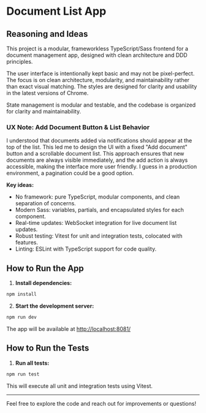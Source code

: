 # Document List App

## Reasoning and Ideas

This project is a modular, frameworkless TypeScript/Sass frontend for a document management app, designed with clean architecture and DDD principles.

The user interface is intentionally kept basic and may not be pixel-perfect. The focus is on clean architecture, modularity, and maintainability rather than exact visual matching. The styles are designed for clarity and usability in the latest versions of Chrome.

State management is modular and testable, and the codebase is organized for clarity and maintainability.

### UX Note: Add Document Button & List Behavior

I understood that documents added via notifications should appear at the top of the list. This led me to design the UI with a fixed "Add document" button and a scrollable document list. This approach ensures that new documents are always visible immediately, and the add action is always accessible, making the interface more user friendly. I guess in a production environment, a pagination could be a good option.

**Key ideas:**

- No framework: pure TypeScript, modular components, and clean separation of concerns.
- Modern Sass: variables, partials, and encapsulated styles for each component.
- Real-time updates: WebSocket integration for live document list updates.
- Robust testing: Vitest for unit and integration tests, colocated with features.
- Linting: ESLint with TypeScript support for code quality.

## How to Run the App

1. **Install dependencies:**

```sh
npm install
```

2. **Start the development server:**

```sh
npm run dev
```

The app will be available at [http://localhost:8081/](http://localhost:8081/)

## How to Run the Tests

1. **Run all tests:**

```sh
npm run test
```

This will execute all unit and integration tests using Vitest.

---

Feel free to explore the code and reach out for improvements or questions!
